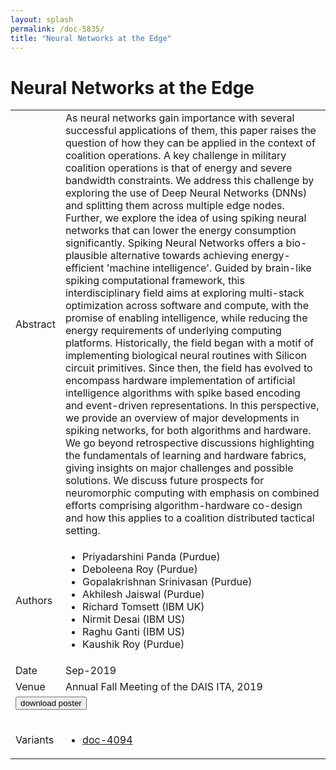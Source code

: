 ```yaml
---
layout: splash
permalink: /doc-5835/
title: "Neural Networks at the Edge"
---
```


# Neural Networks at the Edge

<table>
    <tbody>
    <tr>
        <td>Abstract</td>
        <td>As neural networks gain importance with several successful applications of them, this paper raises the question of how they can be applied in the context of coalition operations. A key challenge in military coalition operations is that of energy and severe bandwidth constraints. We address this challenge by exploring the use of Deep Neural Networks (DNNs) and splitting them across multiple edge nodes. Further, we explore the idea of using spiking neural networks that can lower the energy consumption significantly. Spiking Neural Networks offers a bio- plausible alternative towards achieving energy-efficient 'machine intelligence'. Guided by brain-like spiking computational framework, this interdisciplinary field aims at exploring multi-stack optimization across software and compute, with the promise of enabling intelligence, while reducing the energy requirements of underlying computing platforms. Historically, the field began with a motif of implementing biological neural routines with Silicon circuit primitives. Since then, the field has evolved to encompass hardware implementation of artificial intelligence algorithms with spike based encoding and event-driven representations. In this perspective, we provide an overview of major developments in spiking networks, for both algorithms and hardware. We go beyond retrospective discussions highlighting the fundamentals of learning and hardware fabrics, giving insights on major challenges and possible solutions. We discuss future prospects for neuromorphic computing with emphasis on combined efforts comprising algorithm-hardware co-design and how this applies to a coalition distributed tactical setting.</td>
    </tr>
    <tr>
        <td>Authors</td>
        <td>
            <ul>
                <li>Priyadarshini Panda (Purdue)</li>
                <li>Deboleena Roy (Purdue)</li>
                <li>Gopalakrishnan Srinivasan (Purdue)</li>
                <li>Akhilesh Jaiswal (Purdue)</li>
                <li>Richard Tomsett (IBM UK)</li>
                <li>Nirmit Desai (IBM US)</li>
                <li>Raghu Ganti (IBM US)</li>
                <li>Kaushik Roy (Purdue)</li>
            </ul>
        </td>
    </tr>
    <tr>
        <td>Date</td>
        <td>Sep-2019</td>
    </tr>
    <tr>
        <td>Venue</td>
        <td>Annual Fall Meeting of the DAIS ITA, 2019</td>
    </tr>
        <tr>
            <td colspan="2">
                <form method="get" action="https://dais-ita.org/sites/default/files/3903_poster.pdf">
                    <button type="submit">download poster</button>
                </form>
            </td>
        </tr>
        <tr>
            <td>Variants</td>
            <td>
                <ul>
                    <li><a href="${varId}">doc-4094</a></li>
                </ul>
            </td>
        </tr>
    </tbody>
</table>

